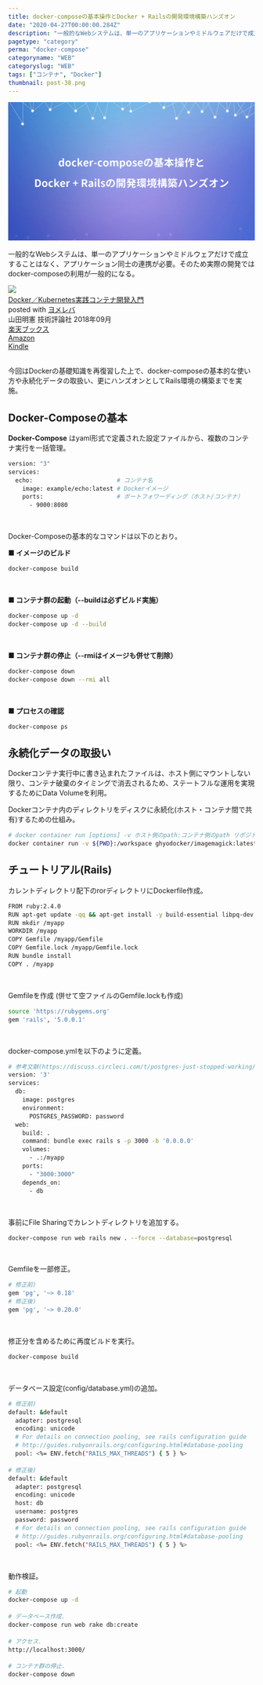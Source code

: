 ```yaml
---
title: docker-composeの基本操作とDocker + Railsの開発環境構築ハンズオン
date: "2020-04-27T00:00:00.284Z"
description: "一般的なWebシステムは、単一のアプリケーションやミドルウェアだけで成立することはなく、アプリケーション同士の連携が必要。そのため実際の開発ではdocker-composeの利用が一般的になる。"
pagetype: "category"
perma: "docker-compose"
categoryname: "WEB"
categoryslug: "WEB"
tags: ["コンテナ", "Docker"]
thumbnail: post-38.png
---
```


![](./post-38.png)

一般的なWebシステムは、単一のアプリケーションやミドルウェアだけで成立することはなく、アプリケーション同士の連携が必要。そのため実際の開発ではdocker-composeの利用が一般的になる。

<div class="cstmreba"><div class="booklink-box"><div class="booklink-image"><a href="https://hb.afl.rakuten.co.jp/hgc/146fe51c.1fd043a3.146fe51d.605dc196/yomereba_main_20200425225631776?pc=http%3A%2F%2Fbooks.rakuten.co.jp%2Frb%2F15570632%2F%3Fscid%3Daf_ich_link_urltxt%26m%3Dhttp%3A%2F%2Fm.rakuten.co.jp%2Fev%2Fbook%2F" target="_blank" ><img src="https://thumbnail.image.rakuten.co.jp/@0_mall/book/cabinet/0339/9784297100339.jpg?_ex=160x160" style="border: none;" /></a></div><div class="booklink-info"><div class="booklink-name"><a href="https://hb.afl.rakuten.co.jp/hgc/146fe51c.1fd043a3.146fe51d.605dc196/yomereba_main_20200425225631776?pc=http%3A%2F%2Fbooks.rakuten.co.jp%2Frb%2F15570632%2F%3Fscid%3Daf_ich_link_urltxt%26m%3Dhttp%3A%2F%2Fm.rakuten.co.jp%2Fev%2Fbook%2F" target="_blank" >Docker／Kubernetes実践コンテナ開発入門</a><div class="booklink-powered-date">posted with <a href="https://yomereba.com" rel="nofollow" target="_blank">ヨメレバ</a></div></div><div class="booklink-detail">山田明憲 技術評論社 2018年09月    </div><div class="booklink-link2"><div class="shoplinkrakuten"><a href="https://hb.afl.rakuten.co.jp/hgc/146fe51c.1fd043a3.146fe51d.605dc196/yomereba_main_20200425225631776?pc=http%3A%2F%2Fbooks.rakuten.co.jp%2Frb%2F15570632%2F%3Fscid%3Daf_ich_link_urltxt%26m%3Dhttp%3A%2F%2Fm.rakuten.co.jp%2Fev%2Fbook%2F" target="_blank" >楽天ブックス</a></div><div class="shoplinkamazon"><a href="https://www.amazon.co.jp/exec/obidos/asin/4297100339/kanon123-22/" target="_blank" >Amazon</a></div><div class="shoplinkkindle"><a href="https://www.amazon.co.jp/gp/search?keywords=Docker%EF%BC%8FKubernetes%E5%AE%9F%E8%B7%B5%E3%82%B3%E3%83%B3%E3%83%86%E3%83%8A%E9%96%8B%E7%99%BA%E5%85%A5%E9%96%80&__mk_ja_JP=%83J%83%5E%83J%83i&url=node%3D2275256051&tag=kanon123-22" target="_blank" >Kindle</a></div>                              	  	  	  	  	</div></div><div class="booklink-footer"></div></div></div>
<br/>

今回はDockerの基礎知識を再復習した上で、docker-composeの基本的な使い方や永続化データの取扱い、更にハンズオンとしてRails環境の構築までを実施。


## Docker-Composeの基本

**Docker-Compose** はyaml形式で定義された設定ファイルから、複数のコンテナ実行を一括管理。

```bash
version: "3"
services: 
  echo:                        # コンテナ名
    image: example/echo:latest # Dockerイメージ
    ports:                     # ポートフォワーディング（ホスト/コンテナ）
      - 9000:8080
```
<br/>

Docker-Composeの基本的なコマンドは以下のとおり。

**■ イメージのビルド**

```bash 
docker-compose build
```
<br/>

**■ コンテナ群の起動（--buildは必ずビルド実施）**

```bash
docker-compose up -d
docker-compose up -d --build
```
<br/>

**■ コンテナ群の停止（--rmiはイメージも併せて削除）**

```bash
docker-compose down
docker-compose down --rmi all
```
<br/>

**■ プロセスの確認**

```bash
docker-compose ps
```

## 永続化データの取扱い

Dockerコンテナ実行中に書き込まれたファイルは、ホスト側にマウントしない限り、コンテナ破棄のタイミングで消去されるため、ステートフルな運用を実現するためにData Volumeを利用。

Dockerコンテナ内のディレクトリをディスクに永続化(ホスト・コンテナ間で共有)するための仕組み。

```bash
# docker container run [options] -v ホスト側のpath:コンテナ側のpath リポジトリ名:タグ名 コマンド 引数
docker container run -v ${PWD}:/workspace ghyodocker/imagemagick:latest convert -size 100*100 xc:#000000 /workspace/gihyo.jpg
```

## チュートリアル(Rails)

カレントディレクトリ配下のrorディレクトリにDockerfile作成。

```bash
FROM ruby:2.4.0
RUN apt-get update -qq && apt-get install -y build-essential libpq-dev nodejs
RUN mkdir /myapp
WORKDIR /myapp
COPY Gemfile /myapp/Gemfile
COPY Gemfile.lock /myapp/Gemfile.lock
RUN bundle install
COPY . /myapp
```
<br/>

Gemfileを作成 (併せて空ファイルのGemfile.lockも作成)

```bash
source 'https://rubygems.org'
gem 'rails', '5.0.0.1'
```
<br/>

docker-compose.ymlを以下のように定義。

```bash
# 参考文献(https://discuss.circleci.com/t/postgres-just-stopped-working/34511/4)
version: '3'
services:
  db:
    image: postgres
    environment:
      POSTGRES_PASSWORD: password
  web:
    build: .
    command: bundle exec rails s -p 3000 -b '0.0.0.0'
    volumes:
      - .:/myapp
    ports:
      - "3000:3000"
    depends_on:
      - db
```
<br/>

事前にFile Sharingでカレントディレクトリを追加する。

```bash
docker-compose run web rails new . --force --database=postgresql
```
<br/>

Gemfileを一部修正。

```bash
# 修正前)
gem 'pg', '~> 0.18'
# 修正後)
gem 'pg', '~> 0.20.0'
```
<br/>

修正分を含めるために再度ビルドを実行。

```bash
docker-compose build
```
<br/>

データベース設定(config/database.yml)の追加。

```bash
# 修正前)
default: &default
  adapter: postgresql
  encoding: unicode
  # For details on connection pooling, see rails configuration guide
  # http://guides.rubyonrails.org/configuring.html#database-pooling
  pool: <%= ENV.fetch("RAILS_MAX_THREADS") { 5 } %>

# 修正後)
default: &default
  adapter: postgresql
  encoding: unicode
  host: db
  username: postgres
  password: password
  # For details on connection pooling, see rails configuration guide
  # http://guides.rubyonrails.org/configuring.html#database-pooling
  pool: <%= ENV.fetch("RAILS_MAX_THREADS") { 5 } %>
```
<br/>

動作検証。

```bash
# 起動
docker-compose up -d

# データベース作成.
docker-compose run web rake db:create

# アクセス.
http://localhost:3000/

# コンテナ群の停止.
docker-compose down
```
<br/>